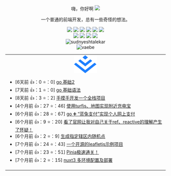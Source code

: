 <div align=center>
嗨，你好啊 <img src="https://github.com/sudnyeshtalekar/sudnyeshtalekar/blob/master/Assets/Hi.gif" width="40px">

一个普通的前端开发，总有一些奇怪的想法。
</div>

<div align="center">
  <img src="https://img.shields.io/badge/-JavaScript-f6da1c?style=flat&logo=javascript&logoColor=white">
  <img src="https://img.shields.io/badge/-TypeScript-2b6dbf?style=flat&logo=typescript&logoColor=white">
  <img src="https://img.shields.io/badge/-Vue-46b882?style=flat&logo=vue.js&logoColor=white">
  <img src="https://img.shields.io/badge/-Node.js-3C873A?style=flat&logo=Node.js&logoColor=white">
  <img src="https://img.shields.io/badge/Golang-1008611?style=flat&logo=go&color=%2376e2ff">
  <img src="https://img.shields.io/badge/Mysql-1008611?style=flat&logo=Mysql&color=%2302758f">
</div>
<div align="center">
  <img src="https://img.shields.io/badge/-Git-ee462c?style=flat&logo=git&logoColor=white">
  <img src="https://img.shields.io/badge/-Github-black?style=flat&logo=github">
  <img src="https://img.shields.io/badge/-Webpack-%232C3A42?style=flat-square&logo=webpack">
  <img src="https://img.shields.io/badge/-ESLint-%234B32C3?style=flat-square&logo=eslint">
</div>


<div align=center>
   <img src="https://komarev.com/ghpvc/?username=vaebe" alt="sudnyeshtalekar" />
</div>
<div align=center>
  <img src="https://github-readme-stats.vercel.app/api?username=vaebe" alt="vaebe" /> 
</div>

<!-- multi-platform-posts start -->
  <table align="center">
      <tr>
        <td align="center" width="800px" valign="top">
          <div align="center"><img src='https://raw.githubusercontent.com/baozouai/multi-platform-posts-action/main/assets/juejin.svg' alt='juejin'/></div>
<ul>
<li align='left'>[6天前 👍：0  ⭐：0]
      <a href="https://juejin.cn/post/7345792819754025012" target="_blank">go 基础2</a>
      </li>
<li align='left'>[7天前 👍：1  ⭐：0]
      <a href="https://juejin.cn/post/7345758899305414708" target="_blank">go 基础语法</a>
      </li>
<li align='left'>[8天前 👍：3  ⭐：2]
      <a href="https://juejin.cn/post/7345310754470887458" target="_blank">手摸手开发一个全栈项目</a>
      </li>
<li align='left'>[4个月前 👍：27  ⭐：46]
      <a href="https://juejin.cn/post/7295644677742985226" target="_blank">使用turfjs、地图实现附近充电宝</a>
      </li>
<li align='left'>[6个月前 👍：28  ⭐：67]
      <a href="https://juejin.cn/post/7280007090768298040" target="_blank">go ➕ “蓝兔支付”实现个人网上支付</a>
      </li>
<li align='left'>[6个月前 👍：9  ⭐：20]
      <a href="https://juejin.cn/post/7279598329023971384" target="_blank">看了官网让我对自己关于ref、reactive的理解产生了怀疑！</a>
      </li>
<li align='left'>[6个月前 👍：2  ⭐：9]
      <a href="https://juejin.cn/post/7271974618565591097" target="_blank">生成指定辖区内随机点</a>
      </li>
<li align='left'>[7个月前 👍：24  ⭐：43]
      <a href="https://juejin.cn/post/7269411820905087013" target="_blank">一个开源的leafletjs示例项目</a>
      </li>
<li align='left'>[7个月前 👍：23  ⭐：51]
      <a href="https://juejin.cn/post/7267441882397016103" target="_blank">Pinia极速通关！</a>
      </li>
<li align='left'>[7个月前 👍：2  ⭐：15]
      <a href="https://juejin.cn/post/7267437885858463756" target="_blank">nuxt3 多环境配置及部署</a>
      </li>
</ul>
        </td>
      </tr>
    </table>
    <!-- multi-platform-posts end -->


